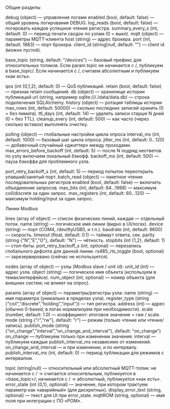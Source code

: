 Общие разделы

debug (object) — управление логами
enabled (bool, default: false) — общий уровень логирования DEBUG.
log_reads (bool, default: false) — логировать каждое успешное чтение регистра.
summary_every_s (int, default: 0) — период печати сводок по узлам (0 = выкл).
mqtt (object) — параметры MQTT-клиента
host (string) — адрес брокера.
port (int, default: 1883) — порт брокера.
client_id (string|null, default: "") — client id (можно пустой).

base_topic (string, default: "/devices") — базовый префикс для относительных топиков.
Если param.topic не начинается с /, публикуем в base_topic/<topic>. Если начинается с /, считаем абсолютным и публикуем «как есть».

qos (int {0,1,2}, default: 0) — QoS публикаций.
retain (bool, default: false) — признак retain сообщений.
db (object) — хранилище истории публикаций
url (string, например sqlite:///./data/data.db) — строка подключения SQLAlchemy.
history (object) — ротация таблицы истории
max_rows (int, default: 50000) — сколько последних записей хранить (0 = без лимита).
ttl_days (int, default: 14) — удалить записи старше N дней (0 = без TTL).
cleanup_every (int, default: 500) — как часто (через сколько вставок) выполнять очистку.

polling (object) — глобальные настройки цикла опроса
interval_ms (int, default: 1000) — базовый шаг цикла опроса.
jitter_ms (int, default: 0…120) — добавочный случайный «джиттер» между проходами.
max_errors_before_backoff (int, default: 5) — после N подряд неответов по узлу включаем локальный бэкофф.
backoff_ms (int, default: 500) — пауза бэкоффа для проблемного узла.

port_retry_backoff_s (int, default: 5) — период попыток переоткрыть упавший/занятый порт.
batch_read (object) — пакетное чтение последовательных регистров
enabled (bool, default: false) — включить объединение запросов.
max_bits (int, default: 64…1968) — максимум coil/discrete за один запрос.
max_registers (int, default: 60…120) — максимум holding/input за один запрос.

Линии Modbus

lines (array of object) — список физических линий, каждая — отдельный поток.
name (string) — логическое имя линии (видно в UI/логах).
device (string) — порт (COM4, /dev/ttyUSB0, и т.п.).
baudrate (int, default: 9600) — скорость.
timeout (float, default: 0.1) — таймаут ответа, сек.
parity (string {"N","E","O"}, default: "N") — чётность.
stopbits (int {1,2}, default: 1) — стоп-биты.
port_retry_backoff_s (int, optional) — перезапись глобального дефолта для данной линии.
rs485_rts_toggle (bool, optional) — зарезервировано (сейчас не используется).

nodes (array of object) — узлы (Modbus slave / unit id):
unit_id (int) — адрес узла.
object (string) — логическое имя объекта (используем в темах/интерфейсе).
num_object (int, optional) — номер объекта (для внешних систем; не влияет на опрос).

params (array of object) — параметры/регистры узла:
name (string) — имя параметра (уникально в пределах узла).
register_type (string {"coil","discrete","holding","input"}) — тип регистра.
address (int) — адрес (обычно 0-based; в логах нормализуем при необходимости).
scale (number, default: 1.0) — коэффициент: итоговое значение = raw / scale.
mode (string {"r","rw"}, default: "r") — режим (только чтение или чтение/запись).
publish_mode (string {"on_change","interval","on_change_and_interval"}, default: "on_change")
on_change — публикуем только при изменении значения.
interval — публикуем каждые publish_interval_ms независимо от изменений.
on_change_and_interval — и при изменении, и по интервалу.
publish_interval_ms (int, default: 0) — период публикации для режимов с интервалом.

topic (string|null) — относительный или абсолютный MQTT-топик:
не начинается с / → считается относительным, публикуется в <base_topic>/<topic>;
начинается с / → абсолютный, публикуется «как есть».
error_state (int {0,1}, optional) — значение, при котором трактуем параметр как «аварийный» (для дискретных).
display_error_text (string, optional) — текст для UI при error_state.
mqttROM (string, optional) — имя поля при интеграции с ПО «РОМ».